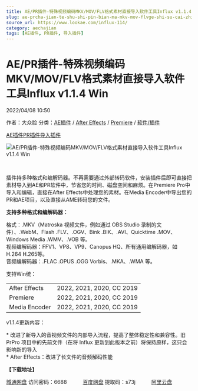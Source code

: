 ```yaml
---
title: AE/PR插件-特殊视频编码MKV/MOV/FLV格式素材直接导入软件工具Influx v1.1.4 Win
slug: ae-prcha-jian-te-shu-shi-pin-bian-ma-mkv-mov-flvge-shi-su-cai-zhi-jie-dao-ru-ruan-jian-gong-ju-influx-v1-1-4-win
source_url: https://www.lookae.com/influx-114/
category: aechajian
tags: [AE插件, PR插件, 导入插件]
---
```

# AE/PR插件-特殊视频编码MKV/MOV/FLV格式素材直接导入软件工具Influx v1.1.4 Win

2022/04/08 10:50

作者：大众脸
分类：[AE插件](https://www.lookae.com/after-effects/aechajian/) / [After Effects](https://www.lookae.com/after-effects/) / [Premiere](https://www.lookae.com/qitarjcj/premierezy/) / [软件/插件](https://www.lookae.com/qitarjcj/)

[AE插件](https://www.lookae.com/tag/ae%e6%8f%92%e4%bb%b6/)[PR插件](https://www.lookae.com/tag/pr%e6%8f%92%e4%bb%b6/)[导入插件](https://www.lookae.com/tag/%e5%af%bc%e5%85%a5%e6%8f%92%e4%bb%b6/)

![AE/PR插件-特殊视频编码MKV/MOV/FLV格式素材直接导入软件工具Influx v1.1.4 Win](https://www.lookae.com/wp-content/uploads/2021/10/Influx-102.jpg "AE/PR插件-特殊视频编码MKV/MOV/FLV格式素材直接导入软件工具Influx v1.1.4 Win-LookAE.com")

[﻿﻿﻿](https://cloud.video.taobao.com//play/u/705956171/p/1/e/6/t/1/334057662148.mp4)

插件持多种格式和编解码器。不再需要通过外部转码软件，安装插件后即可直接把素材导入到AE和PR软件中，节省您的时间、磁盘空间和麻烦。在Premiere Pro中导入和编辑，直接在After Effects中处理您的素材。在Media Encoder中导出您的PR和AE项目，以及直接从AME转码您的文件。

**支持多种格式和编解码器：**

格式：.MKV（Matroska 视频文件，例如通过 OBS Studio 录制的文件）、.WebM、Flash .FLV、.OGV、Bink .BIK、.AVI、Quicktime .MOV、Windows Media .WMV、.VOB 等。  
视频编解码器：FFV1、VP8、VP9、Canopus HQ、所有通用编解码器，如H.264 H.265等。  
音频编解码器：.FLAC .OPUS .OGG Vorbis、.MKA、.WMA 等。

支持Win统：

|  |  |
| --- | --- |
| After Effects | 2022, 2021, 2020, CC 2019 |
| Premiere | 2022, 2021, 2020, CC 2019 |
| Media Encoder | 2022, 2021, 2020, CC 2019 |

v1.1.4更新内容：

\* 改进了新导入的音视频文件的内部导入流程，提高了整体稳定性和兼容性。旧 PrPro 项目中的先前文件（在将 Influx 更新到此版本之前）将保持原样，这只会影响新的导入  
\* After Effects：改进了长文件的音频解码性能

**【下载地址】**

[城通网盘](https://url70.ctfile.com/f/2827370-563889049-cd1be9) 访问密码：6688           [百度网盘](https://pan.baidu.com/s/1zUxOwO10kuwOFmmu-EK_dQ?pwd=s73j) 提取码：s73j           [阿里云盘](https://www.aliyundrive.com/s/4FH3BgmD4im)

